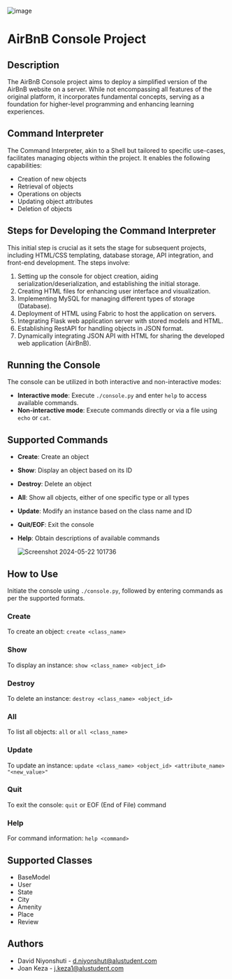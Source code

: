![image](https://github.com/NiyonshutiDavid/alu-AirBnB_clone/assets/144002340/6742a673-db5f-4bc4-a2cd-c11a895bb811)


# AirBnB Console Project

## Description
The AirBnB Console project aims to deploy a simplified version of the AirBnB website on a server. While not encompassing all features of the original platform, it incorporates fundamental concepts, serving as a foundation for higher-level programming and enhancing learning experiences.

## Command Interpreter
The Command Interpreter, akin to a Shell but tailored to specific use-cases, facilitates managing objects within the project. It enables the following capabilities:
- Creation of new objects
- Retrieval of objects
- Operations on objects
- Updating object attributes
- Deletion of objects

## Steps for Developing the Command Interpreter
This initial step is crucial as it sets the stage for subsequent projects, including HTML/CSS templating, database storage, API integration, and front-end development. The steps involve:
1. Setting up the console for object creation, aiding serialization/deserialization, and establishing the initial storage.
2. Creating HTML files for enhancing user interface and visualization.
3. Implementing MySQL for managing different types of storage (Database).
4. Deployment of HTML using Fabric to host the application on servers.
5. Integrating Flask web application server with stored models and HTML.
6. Establishing RestAPI for handling objects in JSON format.
7. Dynamically integrating JSON API with HTML for sharing the developed web application (AirBnB).

## Running the Console
The console can be utilized in both interactive and non-interactive modes:
- **Interactive mode**: Execute `./console.py` and enter `help` to access available commands.
- **Non-interactive mode**: Execute commands directly or via a file using `echo` or `cat`.

## Supported Commands
- **Create**: Create an object
- **Show**: Display an object based on its ID
- **Destroy**: Delete an object
- **All**: Show all objects, either of one specific type or all types
- **Update**: Modify an instance based on the class name and ID
- **Quit/EOF**: Exit the console
- **Help**: Obtain descriptions of available commands

  ![Screenshot 2024-05-22 101736](https://github.com/NiyonshutiDavid/alu-AirBnB_clone/assets/144002340/ae89b5dd-2a24-4dd9-9b0d-a31cba6ff9b6)


## How to Use
Initiate the console using `./console.py`, followed by entering commands as per the supported formats.

### Create
To create an object: `create <class_name>`

### Show
To display an instance: `show <class_name> <object_id>`

### Destroy
To delete an instance: `destroy <class_name> <object_id>`

### All
To list all objects: `all` or `all <class_name>`

### Update
To update an instance: `update <class_name> <object_id> <attribute_name> "<new_value>"`

### Quit
To exit the console: `quit` or EOF (End of File) command

### Help
For command information: `help <command>`

## Supported Classes
- BaseModel
- User
- State
- City
- Amenity
- Place
- Review

## Authors
- David Niyonshuti - d.niyonshut@alustudent.com
- Joan Keza - j.keza1@alustudent.com

